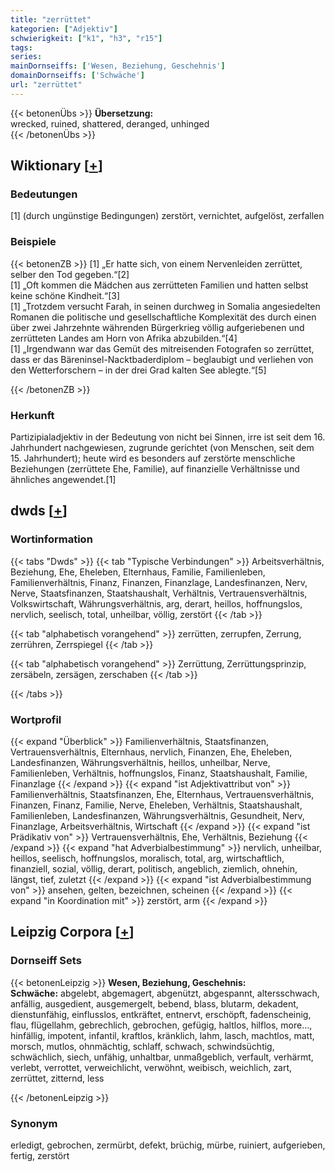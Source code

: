 ```yaml
---
title: "zerrüttet"
kategorien: ["Adjektiv"]
schwierigkeit: ["k1", "h3", "r15"]
tags:
series:
mainDornseiffs: ['Wesen, Beziehung, Geschehnis']
domainDornseiffs: ['Schwäche']
url: "zerrüttet"
---
```


{{< betonenÜbs >}}
**Übersetzung:**  
wrecked, ruined, shattered, deranged, unhinged  
{{< /betonenÜbs >}}

## Wiktionary [[+](https://de.wiktionary.org/wiki/zerrüttet)]

### Bedeutungen
[1] (durch ungünstige Bedingungen) zerstört, vernichtet, aufgelöst, zerfallen  

### Beispiele
{{< betonenZB >}}
[1] „Er hatte sich, von einem Nervenleiden zerrüttet, selber den Tod gegeben.“[2]  
[1] „Oft kommen die Mädchen aus zerrütteten Familien und hatten selbst keine schöne Kindheit.“[3]  
[1] „Trotzdem versucht Farah, in seinen durchweg in Somalia angesiedelten Romanen die politische und gesellschaftliche Komplexität des durch einen über zwei Jahrzehnte währenden Bürgerkrieg völlig aufgeriebenen und zerrütteten Landes am Horn von Afrika abzubilden.“[4]  
[1] „Irgendwann war das Gemüt des mitreisenden Fotografen so zerrüttet, dass er das Bäreninsel-Nacktbaderdiplom – beglaubigt und verliehen von den Wetterforschern – in der drei Grad kalten See ablegte.“[5]  

{{< /betonenZB >}}
### Herkunft
Partizipialadjektiv in der Bedeutung von nicht bei Sinnen, irre ist seit dem 16. Jahrhundert nachgewiesen, zugrunde gerichtet (von Menschen, seit dem 15. Jahrhundert); heute wird es besonders auf zerstörte menschliche Beziehungen (zerrüttete Ehe, Familie), auf finanzielle Verhältnisse und ähnliches angewendet.[1]  



## dwds [[+](https://www.dwds.de/wb/zerrüttet)]

### Wortinformation
{{< tabs "Dwds" >}}
{{< tab "Typische Verbindungen" >}}
Arbeitsverhältnis, Beziehung, Ehe, Eheleben, Elternhaus, Familie, Familienleben, Familienverhältnis, Finanz, Finanzen, Finanzlage, Landesfinanzen, Nerv, Nerve, Staatsfinanzen, Staatshaushalt, Verhältnis, Vertrauensverhältnis, Volkswirtschaft, Währungsverhältnis, arg, derart, heillos, hoffnungslos, nervlich, seelisch, total, unheilbar, völlig, zerstört
{{< /tab >}}

{{< tab "alphabetisch vorangehend" >}}
zerrütten, zerrupfen, Zerrung, zerrühren, Zerrspiegel
{{< /tab >}}

{{< tab "alphabetisch vorangehend" >}}
Zerrüttung, Zerrüttungsprinzip, zersäbeln, zersägen, zerschaben
{{< /tab >}}

{{< /tabs >}}

### Wortprofil
{{< expand "Überblick" >}} Familienverhältnis, Staatsfinanzen, Vertrauensverhältnis, Elternhaus, nervlich, Finanzen, Ehe, Eheleben, Landesfinanzen, Währungsverhältnis, heillos, unheilbar, Nerve, Familienleben, Verhältnis, hoffnungslos, Finanz, Staatshaushalt, Familie, Finanzlage {{< /expand >}}
{{< expand "ist Adjektivattribut von" >}} Familienverhältnis, Staatsfinanzen, Ehe, Elternhaus, Vertrauensverhältnis, Finanzen, Finanz, Familie, Nerve, Eheleben, Verhältnis, Staatshaushalt, Familienleben, Landesfinanzen, Währungsverhältnis, Gesundheit, Nerv, Finanzlage, Arbeitsverhältnis, Wirtschaft {{< /expand >}}
{{< expand "ist Prädikativ von" >}} Vertrauensverhältnis, Ehe, Verhältnis, Beziehung {{< /expand >}}
{{< expand "hat Adverbialbestimmung" >}} nervlich, unheilbar, heillos, seelisch, hoffnungslos, moralisch, total, arg, wirtschaftlich, finanziell, sozial, völlig, derart, politisch, angeblich, ziemlich, ohnehin, längst, tief, zuletzt {{< /expand >}}
{{< expand "ist Adverbialbestimmung von" >}} ansehen, gelten, bezeichnen, scheinen {{< /expand >}}
{{< expand "in Koordination mit" >}} zerstört, arm {{< /expand >}}

## Leipzig Corpora [[+](https://corpora.uni-leipzig.de/en/res?word=zerrüttet&corpusId=deu_newscrawl-public_2018)]

### Dornseiff Sets
{{< betonenLeipzig >}}
**Wesen, Beziehung, Geschehnis:**  
**Schwäche:** abgelebt, abgemagert, abgenützt, abgespannt, altersschwach, anfällig, ausgedient, ausgemergelt, bebend, blass, blutarm, dekadent, dienstunfähig, einflusslos, entkräftet, entnervt, erschöpft, fadenscheinig, flau, flügellahm, gebrechlich, gebrochen, gefügig, haltlos, hilflos, more..., hinfällig, impotent, infantil, kraftlos, kränklich, lahm, lasch, machtlos, matt, morsch, mutlos, ohnmächtig, schlaff, schwach, schwindsüchtig, schwächlich, siech, unfähig, unhaltbar, unmaßgeblich, verfault, verhärmt, verlebt, verrottet, verweichlicht, verwöhnt, weibisch, weichlich, zart, zerrüttet, zitternd, less  

{{< /betonenLeipzig >}}

### Synonym
erledigt, gebrochen, zermürbt, defekt, brüchig, mürbe, ruiniert, aufgerieben, fertig, zerstört

